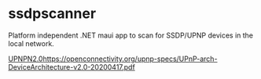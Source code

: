 ﻿# ssdpscanner

Platform independent .NET maui app to scan for SSDP/UPNP devices in the local network.

[UPNPN2.0](https://openconnectivity.org/upnp-specs/UPnP-arch-DeviceArchitecture-v2.0-20200417.pdf)https://openconnectivity.org/upnp-specs/UPnP-arch-DeviceArchitecture-v2.0-20200417.pdf
